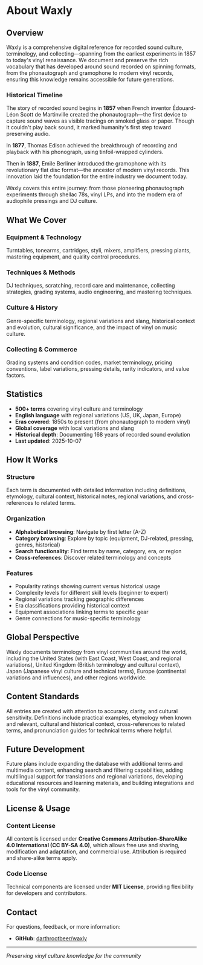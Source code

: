 # About Waxly

## Overview

Waxly is a comprehensive digital reference for recorded sound culture, terminology, and collecting—spanning from the earliest experiments in 1857 to today's vinyl renaissance. We document and preserve the rich vocabulary that has developed around sound recorded on spinning formats, from the phonautograph and gramophone to modern vinyl records, ensuring this knowledge remains accessible for future generations.

### Historical Timeline

The story of recorded sound begins in **1857** when French inventor Édouard-Léon Scott de Martinville created the phonautograph—the first device to capture sound waves as visible tracings on smoked glass or paper. Though it couldn't play back sound, it marked humanity's first step toward preserving audio.

In **1877**, Thomas Edison achieved the breakthrough of recording and playback with his phonograph, using tinfoil-wrapped cylinders.

Then in **1887**, Emile Berliner introduced the gramophone with its revolutionary flat disc format—the ancestor of modern vinyl records. This innovation laid the foundation for the entire industry we document today.

Waxly covers this entire journey: from those pioneering phonautograph experiments through shellac 78s, vinyl LPs, and into the modern era of audiophile pressings and DJ culture.

## What We Cover

### Equipment & Technology
Turntables, tonearms, cartridges, styli, mixers, amplifiers, pressing plants, mastering equipment, and quality control procedures.

### Techniques & Methods
DJ techniques, scratching, record care and maintenance, collecting strategies, grading systems, audio engineering, and mastering techniques.

### Culture & History
Genre-specific terminology, regional variations and slang, historical context and evolution, cultural significance, and the impact of vinyl on music culture.

### Collecting & Commerce
Grading systems and condition codes, market terminology, pricing conventions, label variations, pressing details, rarity indicators, and value factors.

## Statistics

- **500+ terms** covering vinyl culture and terminology
- **English language** with regional variations (US, UK, Japan, Europe)
- **Eras covered**: 1850s to present (from phonautograph to modern vinyl)
- **Global coverage** with local variations and slang
- **Historical depth**: Documenting 168 years of recorded sound evolution
- **Last updated**: 2025-10-07

## How It Works

### Structure
Each term is documented with detailed information including definitions, etymology, cultural context, historical notes, regional variations, and cross-references to related terms.

### Organization
- **Alphabetical browsing**: Navigate by first letter (A-Z)
- **Category browsing**: Explore by topic (equipment, DJ-related, pressing, genres, historical)
- **Search functionality**: Find terms by name, category, era, or region
- **Cross-references**: Discover related terminology and concepts

### Features
- Popularity ratings showing current versus historical usage
- Complexity levels for different skill levels (beginner to expert)
- Regional variations tracking geographic differences
- Era classifications providing historical context
- Equipment associations linking terms to specific gear
- Genre connections for music-specific terminology

## Global Perspective

Waxly documents terminology from vinyl communities around the world, including the United States (with East Coast, West Coast, and regional variations), United Kingdom (British terminology and cultural context), Japan (Japanese vinyl culture and technical terms), Europe (continental variations and influences), and other regions worldwide.

## Content Standards

All entries are created with attention to accuracy, clarity, and cultural sensitivity. Definitions include practical examples, etymology when known and relevant, cultural and historical context, cross-references to related terms, and pronunciation guides for technical terms where helpful.

## Future Development

Future plans include expanding the database with additional terms and multimedia content, enhancing search and filtering capabilities, adding multilingual support for translations and regional variations, developing educational resources and learning materials, and building integrations and tools for the vinyl community.

## License & Usage

### Content License
All content is licensed under **Creative Commons Attribution-ShareAlike 4.0 International (CC BY-SA 4.0)**, which allows free use and sharing, modification and adaptation, and commercial use. Attribution is required and share-alike terms apply.

### Code License
Technical components are licensed under **MIT License**, providing flexibility for developers and contributors.

## Contact

For questions, feedback, or more information:
- **GitHub**: [darthrootbeer/waxly](https://github.com/darthrootbeer/waxly)

---

*Preserving vinyl culture knowledge for the community*
